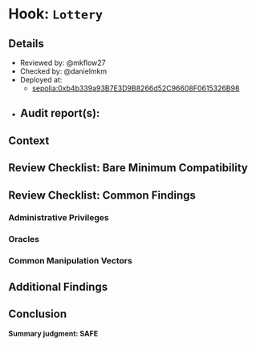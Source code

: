 # Hook: `Lottery`

## Details
- Reviewed by: @mkflow27
- Checked by: @danielmkm
- Deployed at:
    - [sepolia:0xb4b339a93B7E3D9B8266d52C96608F0615326B98](https://sepolia.etherscan.io/address/0xb4b339a93B7E3D9B8266d52C96608F0615326B98)
- Audit report(s):
    - 

## Context

## Review Checklist: Bare Minimum Compatibility

## Review Checklist: Common Findings

### Administrative Privileges

### Oracles

### Common Manipulation Vectors

## Additional Findings

## Conclusion
**Summary judgment: SAFE**